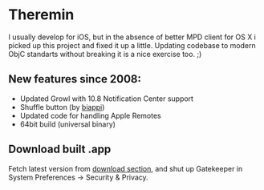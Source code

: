 Theremin
========
I usually develop for iOS, but in the absence of better MPD client for OS X i picked up this project and fixed it up a little. Updating codebase to modern ObjC standarts without breaking it is a nice exercise too. ;)

New features since 2008:
------------------------
* Updated Growl with 10.8 Notification Center support
* Shuffle button (by [biappi](https://github.com/biappi))
* Updated code for handling Apple Remotes
* 64bit build (universal binary)

Download built .app
-------------------
Fetch latest version from [download section](https://github.com/TheStalwart/Theremin/downloads), and shut up Gatekeeper in System Preferences -> Security & Privacy.
